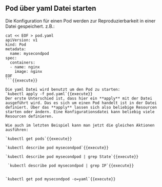## Pod über yaml Datei starten
Die Konfiguration für einen Pod werden zur Reproduzierbarkeit in einer Datei gespeichert. z.B.:   
```
cat << EOF > pod.yaml
apiVersion: v1
kind: Pod
metadata:
  name: mysecondpod
spec:
  containers:
  - name: nginx
    image: nginx
EOF
```{{execute}}   
    
Die yaml Datei wird benutzt um den Pod zu starten:   
`kubectl apply -f pod.yaml`{{execute}}   
Der erste Unterschied ist, dass hier ein **apply** mit der Datei ausgeführt wird. Das es sich um einen Pod handelt ist in der Datei definiert. Über das **apply** lassen sich also beliebige Resourcen starten oder ändern. Eine Konfigurationsdatei kann beliebig viele Resourcen definieren.   

Wie auch im letzten Beispiel kann man jetzt die gleichen Aktionen ausführen:   
      
`kubectl get pods`{{execute}}  
    
`kubectl describe pod mysecondpod`{{execute}}   
     
`kubectl describe pod mysecondpod | grep State`{{execute}}      

 `kubectl describe pod mysecondpod | grep IP`{{execute}}    

   
`kubectl get pod mysecondpod -o=yaml`{{execute}}   

